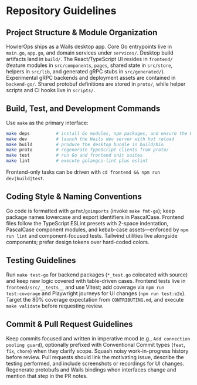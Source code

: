 # Repository Guidelines

## Project Structure & Module Organization
HowlerOps ships as a Wails desktop app. Core Go entrypoints live in `main.go`, `app.go`, and domain services under `services/`. Desktop build artifacts land in `build/`. The React/TypeScript UI resides in `frontend/` (feature modules in `src/components`, `pages`, shared state in `src/store`, helpers in `src/lib`, and generated gRPC stubs in `src/generated/`). Experimental gRPC backends and deployment assets are contained in `backend-go/`. Shared protobuf definitions are stored in `proto/`, while helper scripts and CI hooks live in `scripts/`.

## Build, Test, and Development Commands
Use `make` as the primary interface:
```bash
make deps          # install Go modules, npm packages, and ensure the Wails CLI
make dev           # launch the Wails dev server with hot reload
make build         # produce the desktop bundle in build/bin
make proto         # regenerate TypeScript clients from proto/
make test          # run Go and frontend unit suites
make lint          # execute golangci-lint plus eslint
```
Frontend-only tasks can be driven with `cd frontend && npm run dev|build|test`.

## Coding Style & Naming Conventions
Go code is formatted with `gofmt`/`goimports` (invoke `make fmt-go`); keep package names lowercase and export identifiers in PascalCase. Frontend files follow the TypeScript ESLint presets with 2-space indentation, PascalCase component modules, and kebab-case assets—enforced by `npm run lint` and component-focused tests. Tailwind utilities live alongside components; prefer design tokens over hard-coded colors.

## Testing Guidelines
Run `make test-go` for backend packages (`*_test.go` colocated with source) and keep new logic covered with table-driven cases. Frontend tests live in `frontend/src/__tests__` and use Vitest; add coverage via `npm run test:coverage` and Playwright journeys for UI changes (`npm run test:e2e`). Target the 80% coverage expectation from `CONTRIBUTING.md`, and execute `make validate` before requesting review.

## Commit & Pull Request Guidelines
Keep commits focused and written in imperative mood (e.g., `Add connection pooling guard`), optionally prefixed with Conventional Commit types (`feat`, `fix`, `chore`) when they clarify scope. Squash noisy work-in-progress history before review. Pull requests should link the motivating issue, describe the testing performed, and include screenshots or recordings for UI changes. Regenerate protobufs and Wails bindings when interfaces change and mention that step in the PR notes.
